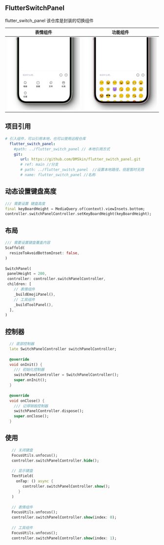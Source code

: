 ## FlutterSwitchPanel
flutter_switch_panel 
该仓库是封装的切换组件

表情组件             |  功能组件
:-------------------------:|:-------------------------:
<img src="https://raw.githubusercontent.com/DMSkin/flutter_switch_panel/main/images/1.png" width='300'> |  <img src="https://raw.githubusercontent.com/DMSkin/flutter_switch_panel/main/images/2.png" width='300'>

## 项目引用
```yaml
# 引入组件，可以引用本地，也可以使用远程仓库
  flutter_switch_panel:
    #path: ../flutter_switch_panel // 本地引用方式
    git: 
       url: https://github.com/DMSkin/flutter_switch_panel.git
       # ref: main //分支
       # path: ../flutter_switch_panel  //设置本地路径，但是暂时无效
       # name: flutter_switch_panel //名称
```

## 动态设置键盘高度
```dart
/// 需要设置 键盘高度
final keyBoardHeight = MediaQuery.of(context).viewInsets.bottom;
controller.switchPanelController.setKeyBoardHeight(keyBoardHeight);
```

## 布局
```dart
/// 需要设置键盘覆盖内容
Scaffold(
  resizeToAvoidBottomInset: false,
)

SwitchPanel(
 panelHeight = 200,
 controller: controller.switchPanelController,
 children: [
    // 表情组件
    _buildEmojiPanel(),
    // 工具组件
    _buildToolPanel(),
  ],
)
```

## 控制器
```dart
  // 底部控制器
  late SwitchPanelController switchPanelController;

  @override
  void onInit() {
    /// 初始化控制器
    switchPanelController = SwitchPanelController();
    super.onInit();
  }

  @override
  void onClose() {
    /// 记得销毁控制器
    switchPanelController.dispose();
    super.onClose();
  }
```

## 使用
```dart
   // 关闭键盘
   FocusUtils.unfocus();
   controller.switchPanelController.hide();

   // 显示键盘
   TextField(
     onTap: () async {
        controller.switchPanelController.show();
      }
   )

   // 表情组件
   FocusUtils.unfocus();
   controller.switchPanelController.show(index: 0);

   // 工具组件
   FocusUtils.unfocus();
   controller.switchPanelController.show(index: 1);
```

